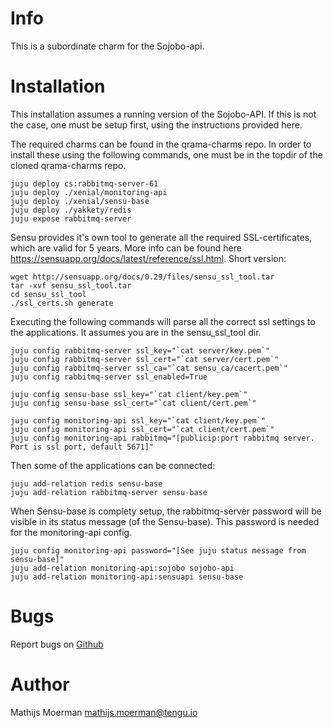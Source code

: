 # Info
This is a subordinate charm for the Sojobo-api.

# Installation
This installation assumes a running version of the Sojobo-API. If this is not the case, one must be setup first, using the instructions provided here.

The required charms can be found in the qrama-charms repo. In order to install these using the following commands, one must be in the topdir of the cloned qrama-charms repo.
```
juju deploy cs:rabbitmq-server-61
juju deploy ./xenial/monitoring-api
juju deploy ./xenial/sensu-base
juju deploy ./yakkety/redis
juju expose rabbitmq-server
```
Sensu provides it's own tool to generate all the required SSL-certificates, which are valid for 5 years. More info can be found here https://sensuapp.org/docs/latest/reference/ssl.html. Short version:
```
wget http://sensuapp.org/docs/0.29/files/sensu_ssl_tool.tar
tar -xvf sensu_ssl_tool.tar
cd sensu_ssl_tool
./ssl_certs.sh generate
```
Executing the following commands will parse all the correct ssl settings to the applications. It assumes you are in the sensu_ssl_tool dir.
```
juju config rabbitmq-server ssl_key="`cat server/key.pem`"
juju config rabbitmq-server ssl_cert="`cat server/cert.pem`"
juju config rabbitmq-server ssl_ca="`cat sensu_ca/cacert.pem`"
juju config rabbitmq-server ssl_enabled=True

juju config sensu-base ssl_key="`cat client/key.pem`"
juju config sensu-base ssl_cert="`cat client/cert.pem`"

juju config monitoring-api ssl_key="`cat client/key.pem`"
juju config monitoring-api ssl_cert="`cat client/cert.pem`"
juju config monitoring-api rabbitmq="[publicip:port rabbitmq server. Port is ssl port, default 5671]"
```
Then some of the applications can be connected:
```
juju add-relation redis sensu-base
juju add-relation rabbitmq-server sensu-base
```
When Sensu-base is complety setup, the rabbitmq-server password will be visible in its status message (of the Sensu-base). This password is needed for the monitoring-api config.
```
juju config monitoring-api password="[See juju status message from sensu-base]"
juju add-relation monitoring-api:sojobo sojobo-api
juju add-relation monitoring-api:sensuapi sensu-base
```
# Bugs
Report bugs on <a href="https://github.com/Qrama/monitoring-api/issues">Github</a>

# Author
Mathijs Moerman <a href="mailto:mathijs.moerman@tengu.io">mathijs.moerman@tengu.io</a>
